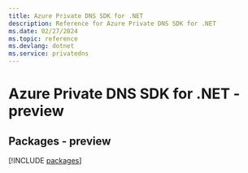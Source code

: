 ```yaml
---
title: Azure Private DNS SDK for .NET
description: Reference for Azure Private DNS SDK for .NET
ms.date: 02/27/2024
ms.topic: reference
ms.devlang: dotnet
ms.service: privatedns
---
```

# Azure Private DNS SDK for .NET - preview
## Packages - preview
[!INCLUDE [packages](private-dns-index.md)]